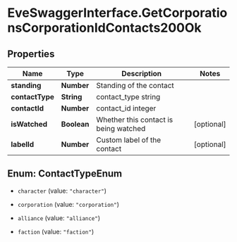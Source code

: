 # EveSwaggerInterface.GetCorporationsCorporationIdContacts200Ok

## Properties
Name | Type | Description | Notes
------------ | ------------- | ------------- | -------------
**standing** | **Number** | Standing of the contact | 
**contactType** | **String** | contact_type string | 
**contactId** | **Number** | contact_id integer | 
**isWatched** | **Boolean** | Whether this contact is being watched | [optional] 
**labelId** | **Number** | Custom label of the contact | [optional] 


<a name="ContactTypeEnum"></a>
## Enum: ContactTypeEnum


* `character` (value: `"character"`)

* `corporation` (value: `"corporation"`)

* `alliance` (value: `"alliance"`)

* `faction` (value: `"faction"`)




